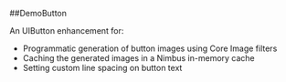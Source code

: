 ##DemoButton  

An UIButton enhancement for:  
 - Programmatic generation of button images using Core Image filters  
 - Caching the generated images in a Nimbus in-memory cache  
 - Setting custom line spacing on button text  
  